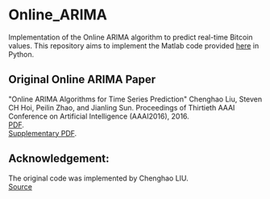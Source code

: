 # Online_ARIMA
Implementation of the Online ARIMA algorithm to predict real-time Bitcoin values.
This repository aims to implement the Matlab code provided [here](https://github.com/nguyenduchien1994/Online_ARIMA) in Python.

## Original Online ARIMA Paper
"Online ARIMA Algorithms for Time Series Prediction" Chenghao Liu, Steven CH Hoi, Peilin Zhao, and Jianling Sun. Proceedings of Thirtieth AAAI Conference on Artificial Intelligence (AAAI2016), 2016. <br /> 
[PDF](http://www.mysmu.edu.sg/faculty/chhoi/oarima/OnlineARIMA.pdf). <br />
[Supplementary PDF](http://www.mysmu.edu.sg/faculty/chhoi/oarima/OnlineARIMA_supplement.pdf). 

## Acknowledgement:
The original code was implemented by Chenghao LIU. <br />
[Source](http://oarima.stevenhoi.org/)
